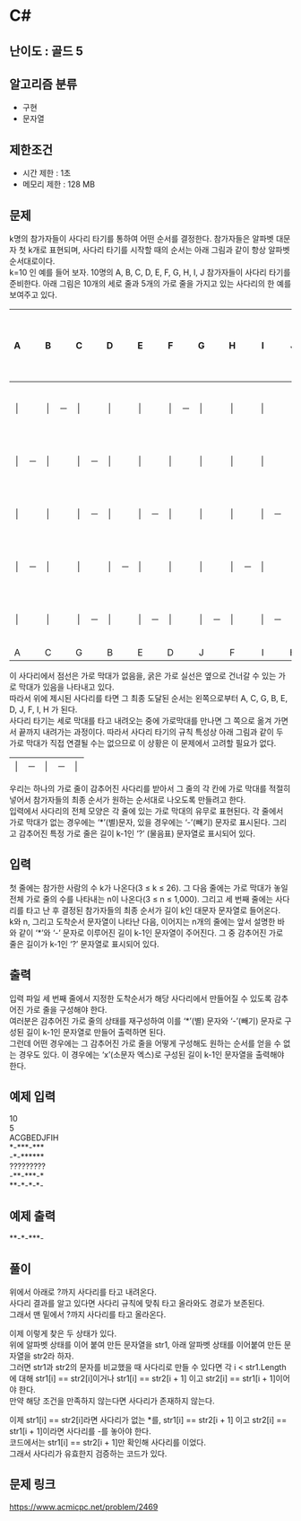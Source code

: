 # C#

## 난이도 : 골드 5

## 알고리즘 분류
  - 구현
  - 문자열

## 제한조건
  - 시간 제한 : 1초
  - 메모리 제한 : 128 MB

## 문제
k명의 참가자들이 사다리 타기를 통하여 어떤 순서를 결정한다. 참가자들은 알파벳 대문자 첫 k개로 표현되며, 사다리 타기를 시작할 때의 순서는 아래 그림과 같이 항상 알파벳 순서대로이다.<br/>
k=10 인 예를 들어 보자. 10명의 A, B, C, D, E, F, G, H, I, J 참가자들이 사다리 타기를 준비한다. 아래 그림은 10개의 세로 줄과 5개의 가로 줄을 가지고 있는 사다리의 한 예를 보여주고 있다.<br/>

|A||B||C||D||E||F||G||H||I||J|사다리 갯수|
|:---:|:---:|:---:|:---:|:---:|:---:|:---:|:---:|:---:|:---:|:---:|:---:|:---:|:---:|:---:|:---:|:---:|:---:|:---:|:---:|
|│||│|─|│||│||│||│|─|│||│||│||│|가로 - 1|
|│|─|│||│|─|│||│||│||│||│||│||│|가로 - 2|
|│||│||│|─|│||│|─|│||│||│||│|─|│|가로 - 3|
|│|─|│||│||│|─|│||│||│||│|─|│||│|가로 - 4|
|│||│||│|─|│||│|─|│||│|─|│||│|─|│|가로 - 5|
|A||C||G||B||E||D||J||F||I||H||


이 사다리에서 점선은 가로 막대가 없음을, 굵은 가로 실선은 옆으로 건너갈 수 있는 가로 막대가 있음을 나타내고 있다.<br/>
따라서 위에 제시된 사다리를 타면 그 최종 도달된 순서는 왼쪽으로부터 A, C, G, B, E, D, J, F, I, H 가 된다.<br/>
사다리 타기는 세로 막대를 타고 내려오는 중에 가로막대를 만나면 그 쪽으로 옮겨 가면서 끝까지 내려가는 과정이다.  따라서 사다리 타기의 규칙 특성상 아래 그림과 같이 두 가로 막대가 직접 연결될 수는 없으므로 이 상황은 이 문제에서 고려할 필요가 없다.<br/>

|│|─|│|─|│|
|:---:|:---:|:---:|:---:|:---:|

우리는 하나의 가로 줄이 감추어진 사다리를 받아서 그 줄의 각 칸에 가로 막대를 적절히 넣어서 참가자들의 최종 순서가 원하는 순서대로 나오도록 만들려고 한다.<br/>
입력에서 사다리의 전체 모양은 각 줄에 있는 가로 막대의 유무로 표현된다. 각 줄에서 가로 막대가 없는 경우에는 ‘*’(별)문자, 있을 경우에는 ‘-’(빼기) 문자로 표시된다. 그리고 감추어진 특정 가로 줄은 길이 k-1인 ‘?’ (물음표) 문자열로 표시되어 있다.<br/>


## 입력
첫 줄에는 참가한 사람의 수 k가 나온다(3 ≤ k ≤ 26). 그 다음 줄에는 가로 막대가 놓일 전체 가로 줄의 수를 나타내는 n이 나온다(3 ≤ n ≤ 1,000). 그리고 세 번째 줄에는 사다리를 타고 난 후 결정된 참가자들의 최종 순서가 길이 k인 대문자 문자열로 들어온다.<br/>
k와 n, 그리고 도착순서 문자열이 나타난 다음, 이어지는 n개의 줄에는 앞서 설명한 바와 같이 ‘*’와 ‘-’ 문자로 이루어진 길이 k-1인 문자열이 주어진다. 그 중 감추어진 가로 줄은 길이가 k-1인 ‘?’ 문자열로 표시되어 있다.<br/>


## 출력
입력 파일 세 번째 줄에서 지정한 도착순서가 해당 사다리에서 만들어질 수 있도록 감추어진 가로 줄을 구성해야 한다.<br/>
여러분은 감추어진 가로 줄의 상태를 재구성하여 이를 ‘*’(별) 문자와 ‘-’(빼기) 문자로 구성된 길이 k-1인 문자열로 만들어 출력하면 된다.<br/>
그런데 어떤 경우에는 그 감추어진 가로 줄을 어떻게 구성해도 원하는 순서를 얻을 수 없는 경우도 있다.  이 경우에는  ‘x’(소문자 엑스)로 구성된 길이 k-1인 문자열을 출력해야 한다.<br/>


## 예제 입력
10<br/>
5<br/>
ACGBEDJFIH<br/>
\*\-\*\*\*\-\*\*\*<br/>
\-\*\-\*\*\*\*\*\*<br/>
\?\?\?\?\?\?\?\?\?<br/>
\-\*\*\-\*\*\*\-\*<br/>
\*\*\-\*\-\*\-\*\-<br/>


## 예제 출력
\*\*\-\*\-\*\*\*\-<br/>


## 풀이
위에서 아래로 ?까지 사다리를 타고 내려온다.<br/>
사다리 결과를 알고 있다면 사다리 규칙에 맞춰 타고 올라와도 경로가 보존된다.<br/>
그래서 맨 밑에서 ?까지 사다리를 타고 올라온다.<br/>


이제 이렇게 찾은 두 상태가 있다.<br/>
위에 알파벳 상태를 이어 붙여 만든 문자열을 str1, 아래 알파벳 상태를 이어붙여 만든 문자열을 str2라 하자.<br/>
그러면 str1과 str2의 문자를 비교했을 때 사다리로 만들 수 있다면 각 i < str1.Length에 대해 str1[i] == str2[i]이거나 str1[i] == str2[i + 1] 이고 str2[i] == str1[i + 1]이어야 한다.<br/>
만약 해당 조건을 만족하지 않는다면 사다리가 존재하지 않는다.<br/>


이제 str1[i] == str2[i]라면 사다리가 없는 \*를, str1[i] == str2[i + 1] 이고 str2[i] == str1[i + 1]이라면 사다리를 -를 놓아야 한다.<br/>
코드에서는 str1[i] == str2[i + 1]만 확인해 사다리를 이었다.<br/>
그래서 사다리가 유효한지 검증하는 코드가 있다.<br/>


## 문제 링크
https://www.acmicpc.net/problem/2469
